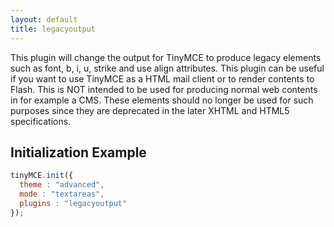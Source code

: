 ```yaml
---
layout: default
title: legacyoutput
---
```


This plugin will change the output for TinyMCE to produce legacy elements such as font, b, i, u, strike and use align attributes. This plugin can be useful if you want to use TinyMCE as a HTML mail client or to render contents to Flash. This is NOT intended to be used for producing normal web contents in for example a CMS. These elements should no longer be used for such purposes since they are deprecated in the later XHTML and HTML5 specifications.

## Initialization Example

```js
tinyMCE.init({
  theme : "advanced",
  mode : "textareas",
  plugins : "legacyoutput"
});
```
